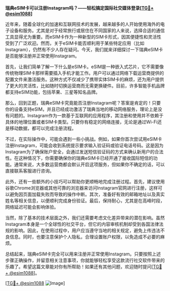 **瑞典eSIM卡可以注册Instagram吗？——轻松搞定国际社交媒体登录[[TG💪+ @esim1088](https://t.me/s/esim1088)]**

近年来，随着全球化的加速和互联网技术的发展，越来越多的人开始使用海外的电子设备和服务。尤其是对于经常旅行或居住在不同国家的人来说，选择合适的通信工具显得尤为重要。而eSIM卡作为一种新型的SIM卡形式，因其便捷性和灵活性受到了广泛欢迎。然而，关于eSIM卡能否顺利用于某些特定应用（比如Instagram），仍然有不少人存在疑问。今天，我们就来详细探讨一下瑞典eSIM卡是否能够注册并正常使用Instagram。

首先，让我们简单了解一下什么是eSIM卡。eSIM是一种嵌入式芯片，它不需要像传统物理SIM卡那样需要插入手机才能工作。用户可以通过网络下载运营商提供的配置文件来激活服务。这种方式不仅减少了携带实体SIM卡的麻烦，还为用户提供了更大的灵活性，比如随时切换运营商而无需更换硬件。目前，许多智能手机品牌都支持eSIM功能，包括苹果、三星等知名品牌。

那么，回到正题，瑞典eSIM卡究竟能否注册Instagram呢？答案是肯定的！只要你的设备支持eSIM，并且已经成功激活了瑞典当地的移动网络服务，理论上是没有问题的。Instagram作为一款基于互联网的应用程序，其注册和使用并不依赖于具体的地理位置或者SIM卡类型。只要你有稳定的网络连接，无论是通过Wi-Fi还是移动数据，都可以完成注册流程。

不过，在实际操作中，可能会遇到一些小挑战。例如，如果你首次尝试用eSIM卡注册Instagram，可能会收到系统提示要求输入验证码或验证电话号码。这是因为Instagram为了确保账户安全，会通过发送短信验证码的方式来确认新用户的合法性。在这种情况下，你需要确保你的瑞典eSIM卡已经开通了接收国际短信的功能。通常来说，大多数运营商都会默认开启这项服务，但如果你不确定的话，可以直接联系客服进行咨询。

此外，还有一些额外的小技巧可以帮助你更顺畅地完成注册过程。首先，建议使用谷歌Chrome浏览器或其他可靠的浏览器来访问Instagram官网进行注册，这样可以避免因页面加载失败而导致的操作中断。其次，准备好有效的邮箱地址以及真实姓名等相关信息，以便顺利完成身份验证。最后，保持耐心，尤其是在高峰时段，网络延迟可能会影响体验。

当然，除了基本的技术层面之外，我们还需要考虑文化差异带来的潜在影响。虽然Instagram本身是一个全球性的社交平台，但它的内容审核机制却受到各国法律法规的影响。因此，在使用过程中，用户应当遵守当地的相关规定，避免上传违法不良信息。同时，也要注意保护个人隐私，合理设置账户权限，以免造成不必要的麻烦。

总结起来，瑞典eSIM卡完全可以用来注册并正常使用Instagram。只要按照上述步骤正确操作，并留意相关注意事项，你就能够轻松享受这款流行社交软件带来的乐趣了。希望这篇文章能对你有所帮助！如果还有其他问题，欢迎随时提问[[TG💪+ @esim1088](https://t.me/s/esim1088)]。

[[TG💪+ @esim1088](https://t.me/s/esim1088) ![Image](https://i.postimg.cc/4NQfJmqS/Snipaste-2025-05-13-00-14-12.png)]